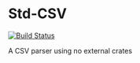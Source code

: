 # Std-CSV

[![Build Status](https://travis-ci.org/ChrisMacNaughton/std-csv.svg?branch=master)](https://travis-ci.org/ChrisMacNaughton/std-csv)


A CSV parser using no external crates